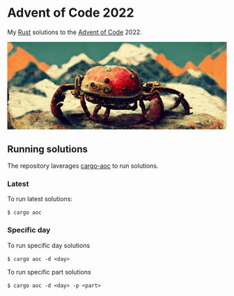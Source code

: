 # Advent of Code 2022

My [Rust](https://www.rust-lang.org/) solutions to the [Advent of Code](https://adventofcode.com/) 2022.

![Ferris on top of Alps](ferris.png)

## Running solutions

The repository laverages [cargo-aoc](https://github.com/gobanos/cargo-aoc#getting-started) to run solutions.

### Latest

To run latest solutions:

```shell
$ cargo aoc
```

### Specific day

To run specific day solutions

```shell
$ cargo aoc -d <day>
```

To run specific part solutions

```shell
$ cargo aoc -d <day> -p <part>
```
